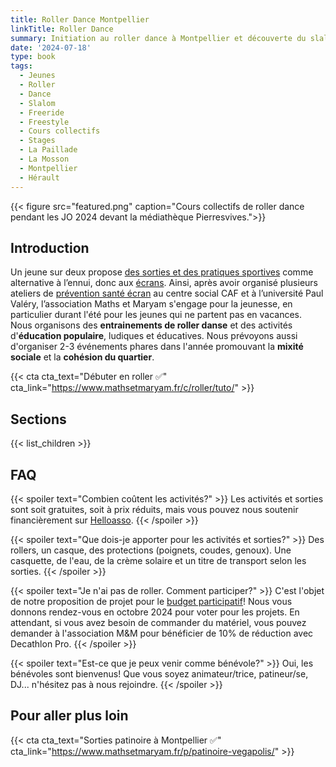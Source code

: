 ```yaml
---
title: Roller Dance Montpellier
linkTitle: Roller Dance
summary: Initiation au roller dance à Montpellier et découverte du slalom, roller freeride, roller freestyle. Tutoriels, entrainements et spectacles de roller, le vendredi, à partir de 6 ans. 
date: '2024-07-18'
type: book
tags:
  - Jeunes
  - Roller
  - Dance
  - Slalom
  - Freeride
  - Freestyle
  - Cours collectifs
  - Stages
  - La Paillade
  - La Mosson
  - Montpellier
  - Hérault
---
```


{{< figure src="featured.png" caption="Cours collectifs de roller dance pendant les JO 2024 devant la médiathèque Pierresvives.">}}

## Introduction
Un jeune sur deux propose [des sorties et des pratiques sportives](https://participer.montpellier.fr/budget-participatif/roller-dance-montpellier) comme alternative à l’ennui, donc aux [écrans](https://www.mathsetmaryam.fr/u/Temoignages-reseaux-sociaux-Montpellier-juin-2023.pdf). Ainsi, après avoir organisé plusieurs ateliers de [prévention santé écran](https://www.mathsetmaryam.fr/c/numerique-ecologie/prevention-sante-ecrans/) au centre social CAF et à l’université Paul Valéry, l’association Maths et Maryam s'engage pour la jeunesse, en particulier durant l'été pour les jeunes qui ne partent pas en vacances. Nous organisons des <b>entrainements de roller danse</b> et des activités d'<b>éducation populaire</b>, ludiques et éducatives. Nous prévoyons aussi d'organiser 2-3 événements phares dans l'année promouvant la <b>mixité sociale</b> et la <b>cohésion du quartier</b>.

{{< cta cta_text="Débuter en roller ✅" cta_link="https://www.mathsetmaryam.fr/c/roller/tuto/" >}}

## Sections

{{< list_children >}}

## FAQ

{{< spoiler text="Combien coûtent les activités?" >}}
Les activités et sorties sont soit gratuites, soit à prix réduits, mais vous pouvez nous soutenir financièrement sur [Helloasso](https://www.helloasso.com/associations/maths-et-maryam/formulaires/1).
{{< /spoiler >}}

{{< spoiler text="Que dois-je apporter pour les activités et sorties?" >}}
Des rollers, un casque, des protections (poignets, coudes, genoux).
Une casquette, de l'eau, de la crème solaire et un titre de transport selon les sorties.
{{< /spoiler >}}

{{< spoiler text="Je n'ai pas de roller. Comment participer?" >}}
C'est l'objet de notre proposition de projet pour le [budget participatif](https://participer.montpellier.fr/budget-participatif/roller-dance-montpellier)! Nous vous donnons rendez-vous en octobre 2024 pour voter pour les projets. En attendant, si vous avez besoin de commander du matériel, vous pouvez demander à l'association M&M pour bénéficier de 10% de réduction avec Decathlon Pro.
{{< /spoiler >}}

{{< spoiler text="Est-ce que je peux venir comme bénévole?" >}}
Oui, les bénévoles sont bienvenus! Que vous soyez animateur/trice, patineur/se, DJ... n'hésitez pas à nous rejoindre. 
{{< /spoiler >}}

## Pour aller plus loin

{{< cta cta_text="Sorties patinoire à Montpellier ✅" cta_link="https://www.mathsetmaryam.fr/p/patinoire-vegapolis/" >}}